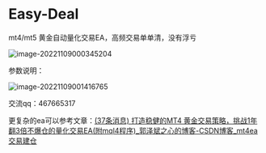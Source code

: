 # Easy-Deal
mt4/mt5 黄金自动量化交易EA，高频交易单单清，没有浮亏



![image-20221109000345204](C:\Users\Administrator\AppData\Roaming\Typora\typora-user-images\image-20221109000345204.png)



参数说明：

![image-20221109001416765](C:\Users\Administrator\AppData\Roaming\Typora\typora-user-images\image-20221109001416765.png)



交流qq：467665317

更复杂的ea可以参考文章：[(37条消息) 打造稳健的MT4 黄金交易策略，挑战1年翻3倍不爆仓的量化交易EA(附mql4程序)_郭泽斌之心的博客-CSDN博客_mt4ea交易建仓](https://blog.csdn.net/aa84758481/article/details/126648698)

